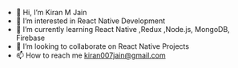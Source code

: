 - 👋 Hi, I’m Kiran M Jain
- 👀 I’m interested in React Native Development
- 🌱 I’m currently learning React Native ,Redux ,Node.js, MongoDB, Firebase
- 💞️ I’m looking to collaborate on React Native Projects
- 📫 How to reach me kiran007jain@gmail.com

<!---
kiran007jain/kiran007jain is a ✨ special ✨ repository because its `README.md` (this file) appears on your GitHub profile.
You can click the Preview link to take a look at your changes.
--->
